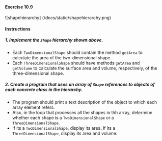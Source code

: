 #### Exercise 10.9
![shapehierarchy]
(/docs/static/shapehierarchy.png)
#### Instructions

##### 1. Implement the `Shape` hierarchy shown above.
- Each `TwoDimensionalShape` should contain the method `getArea` to calculate the area of the two-dimensional shape.  
- Each `ThreeDimensionalShape` should have methods `getArea` and `getVolume` to calculate the surface area and volume, respectively, of the three-dimensional shape.  
##### 2. Create a program that uses an array of `Shape` references to objects of each concrete class in the hierarchy.  
- The program should print a text description of the object to which each array element refers.  
- Also, in the loop that processes all the shapes in thh array, determine whether each shape is a `TwoDimensionalShape` or a `ThreeDimensionalShape`.  
- If its a `TwoDimensionalShape`, display its area. If its a `ThreeDimensionalShape`, display its area and volume. 